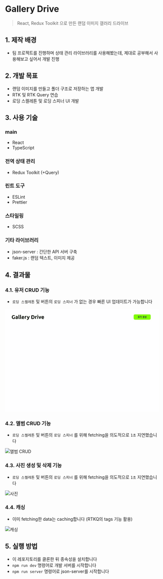 # Gallery Drive
> React, Redux Toolkit 으로 만든 랜덤 이미지 갤러리 드라이브

## 1. 제작 배경
- 팀 프로젝트를 진행하며 상태 관리 라이브러리를 사용해봤는데, 제대로 공부해서 사용해보고 싶어서 개발 진행

## 2. 개발 목표
- 랜덤 이미지를 만들고 폴더 구조로 저장하는 앱 개발
- RTK 및 RTK Query 연습
- 로딩 스켈레톤 및 로딩 스피너 UI 개발

## 3. 사용 기술
### main
- React
- TypeScript

### 전역 상태 관리
- Redux Toolkit (+Query)

### 린트 도구
- ESLint
- Prettier

### 스타일링
- SCSS

### 기타 라이브러리
- json-server : 간단한 API 서버 구축
- faker.js : 랜덤 텍스트, 이미지 제공

## 4. 결과물
### 4.1. 유저 CRUD 기능
- `로딩 스켈레톤` 및 버튼의 `로딩 스피너` 가 없는 경우 빠른 UI 업데이트가 가능합니다

![유저 CRUD](gifs/user.gif)

### 4.2. 앨범 CRUD 기능
- `로딩 스켈레톤` 및 버튼의 `로딩 스피너` 를 위해 fetching을 의도적으로 `1초` 지연했습니다

![앨범 CRUD](gifs/album.gif)

### 4.3. 사진 생성 및 삭제 기능
- `로딩 스켈레톤` 및 버튼의 `로딩 스피너` 를 위해 fetching을 의도적으로 `1초` 지연했습니다

![사진](gifs/photo.gif)

### 4.4. 캐싱
- 이미 fetching한 data는 caching합니다 (RTKQ의 tags 기능 활용)

![캐싱](gifs/caching.gif)

## 5. 실행 방법
- 이 레포지토리를 클론한 뒤 종속성을 설치합니다
- `npm run dev` 명령어로 개발 서버를 시작합니다
- `npm run server` 명령어로 json-server를 시작합니다
